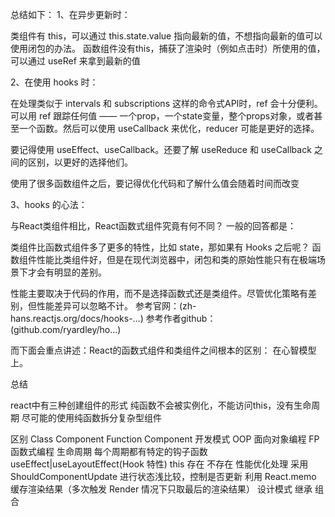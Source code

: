 <!-- https://overreacted.io/zh-hans/how-are-function-components-different-from-classes/ -->

<!-- https://juejin.cn/post/6925751842034941959 -->
<!-- https://juejin.cn/post/6844904049146331150 -->
<!-- https://juejin.cn/post/6844903807382470670 -->
<!-- https://mp.weixin.qq.com/s/U4NVCb7AE2etURRrqRr4yw -->
总结如下：
1、在异步更新时：

类组件有 this，可以通过 this.state.value 指向最新的值，不想指向最新的值可以使用闭包的办法。
函数组件没有this，捕获了渲染时（例如点击时）所使用的值，可以通过 useRef 来拿到最新的值

2、在使用 hooks 时：


在处理类似于 intervals 和 subscriptions 这样的命令式API时，ref 会十分便利。可以用 ref 跟踪任何值 —— 一个prop，一个state变量，整个props对象，或者甚至一个函数。然后可以使用 useCallback 来优化，reducer 可能是更好的选择。


要记得使用 useEffect、useCallback。还要了解 useReduce 和 useCallback 之间的区别，以更好的选择他们。


使用了很多函数组件之后，要记得优化代码和了解什么值会随着时间而改变


3、hooks 的心法：




与React类组件相比，React函数式组件究竟有何不同？
一般的回答都是：

类组件比函数式组件多了更多的特性，比如 state，那如果有 Hooks 之后呢？
函数组件性能比类组件好，但是在现代浏览器中，闭包和类的原始性能只有在极端场景下才会有明显的差别。

性能主要取决于代码的作用，而不是选择函数式还是类组件。尽管优化策略有差别，但性能差异可以忽略不计。
参考官网：(zh-hans.reactjs.org/docs/hooks-…)
参考作者github：(github.com/ryardley/ho…)



而下面会重点讲述：React的函数式组件和类组件之间根本的区别： 在心智模型上。





总结

react中有三种创建组件的形式
纯函数不会被实例化，不能访问this，没有生命周期
尽可能的使用纯函数拆分复杂型组件



区别	Class Component	Function Component
开发模式	OOP 面向对象编程	FP 函数式编程
生命周期	每个周期都有特定的钩子函数	useEffect|useLayoutEffect(Hook 特性)
this	存在	不存在
性能优化处理	采用 ShouldComponentUpdate 进行状态浅比较，控制是否更新	利用 React.memo 缓存渲染结果（多次触发 Render 情况下只取最后的渲染结果）
设计模式	继承	组合